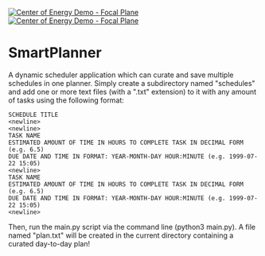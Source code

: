 [![Center of Energy Demo - Focal Plane](https://colab.research.google.com/assets/colab-badge.svg)](https://colab.research.google.com/drive/1bVkfKrQTRz1beJEg1LKnr-r0M1wAEn4-?usp=sharing)
[![Center of Energy Demo - Focal Plane](https://colab.research.google.com/assets/colab-badge.svg)](https://colab.research.google.com/drive/1bVkfKrQTRz1beJEg1LKnr-r0M1wAEn4-?usp=sharing)

# SmartPlanner
A dynamic scheduler application which can curate and save multiple schedules in one planner.
Simply create a subdirectory named "schedules" and add one or more text files (with a ".txt" extension) to it with any amount of tasks using the following format:
```
SCHEDULE TITLE
<newline>
<newline>
TASK NAME
ESTIMATED AMOUNT OF TIME IN HOURS TO COMPLETE TASK IN DECIMAL FORM (e.g. 6.5)
DUE DATE AND TIME IN FORMAT: YEAR-MONTH-DAY HOUR:MINUTE (e.g. 1999-07-22 15:05)
<newline>
TASK NAME
ESTIMATED AMOUNT OF TIME IN HOURS TO COMPLETE TASK IN DECIMAL FORM (e.g. 6.5)
DUE DATE AND TIME IN FORMAT: YEAR-MONTH-DAY HOUR:MINUTE (e.g. 1999-07-22 15:05)
<newline>
```
Then, run the main.py script via the command line (python3 main.py). A file named "plan.txt" will be created in the current directory containing a curated day-to-day plan!
